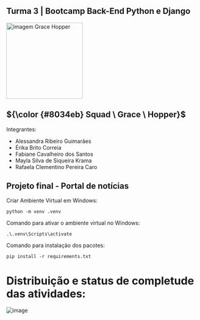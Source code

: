  ## Turma 3 | Bootcamp Back-End Python e Django
  <img src="https://www.timeforkids.com/wp-content/uploads/2020/08/Grace_003.jpg?w=926" alt="imagem Grace Hopper" width="200px"/>
  
## ${\color {#8034eb} Squad \ Grace \ Hopper}$  

Integrantes:
- Alessandra Ribeiro Guimarães
- Érika Brito Correia
- Fabiane Cavalheiro dos Santos
- Mayla Silva de Siqueira Krama
- Rafaela Clementino Pereira Caro

## Projeto final - Portal de notícias

Criar Ambiente Virtual em Windows:
```
python -m venv .venv
```

Comando para ativar o ambiente virtual no Windows:
```
.\.venv\Scripts\activate

```

Comando para instalação dos pacotes:
```
pip install -r requirements.txt 

```

# Distribuição e status de completude das atividades:

![image](https://github.com/user-attachments/assets/3fb2f79d-7f03-4482-a23c-a660a567b99a)




